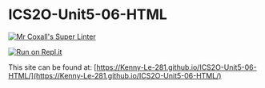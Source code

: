 # ICS2O-Unit5-06-HTML

[![Mr Coxall's Super Linter](https://github.com/Kenny-Le-281/ICS2O-Unit5-06-HTML/workflows/Mr%20Coxall's%20Super%20Linter/badge.svg)](https://github.com/Kenny-Le-281/ICS2O-Unit5-06-HTML/actions)

[![Run on Repl.it](https://repl.it/badge/github/Kenny-Le-281/ICS2O-Unit5-06-HTML)](https://repl.it/github/Kenny-Le-281/ICS2O-Unit5-06-HTML)

This site can be found at: [https://Kenny-Le-281.github.io/ICS2O-Unit5-06-HTML/](https://Kenny-Le-281.github.io/ICS2O-Unit5-06-HTML/)

